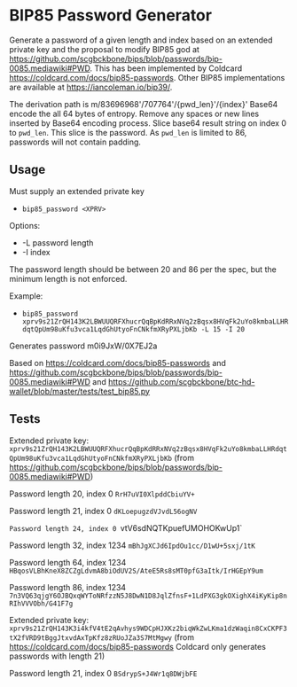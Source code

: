 # BIP85 Password Generator

Generate a password of a given length and index based on an extended private key and the proposal to modify BIP85 god at https://github.com/scgbckbone/bips/blob/passwords/bip-0085.mediawiki#PWD. This has been implemented by Coldcard https://coldcard.com/docs/bip85-passwords. Other BIP85 implementations are available at https://iancoleman.io/bip39/. 

The derivation path is m/83696968'/707764'/{pwd_len}'/{index}' Base64 encode the all 64 bytes of entropy. Remove any spaces or new lines inserted by Base64 encoding process. Slice base64 result string on index 0 to `pwd_len`. This slice is the password. As `pwd_len` is limited to 86, passwords will not contain padding.

## Usage
Must supply an extended private key
* `bip85_password <XPRV>`

Options:
* -L password length
* -I index

The password length should be between 20 and 86 per the spec, but the minimum length is not enforced.

Example:
* `bip85_password xprv9s21ZrQH143K2LBWUUQRFXhucrQqBpKdRRxNVq2zBqsx8HVqFk2uYo8kmbaLLHRdqtQpUm98uKfu3vca1LqdGhUtyoFnCNkfmXRyPXLjbKb -L 15 -I 20 `

Generates password m0i9JxW/0X7EJ2a

Based on https://coldcard.com/docs/bip85-passwords and https://github.com/scgbckbone/bips/blob/passwords/bip-0085.mediawiki#PWD and https://github.com/scgbckbone/btc-hd-wallet/blob/master/tests/test_bip85.py

## Tests
Extended private key: `xprv9s21ZrQH143K2LBWUUQRFXhucrQqBpKdRRxNVq2zBqsx8HVqFk2uYo8kmbaLLHRdqtQpUm98uKfu3vca1LqdGhUtyoFnCNkfmXRyPXLjbKb` (from https://github.com/scgbckbone/bips/blob/passwords/bip-0085.mediawiki#PWD)

Password length 20, index 0 
`RrH7uVI0XlpddCbiuYV+`

Password length 21, index 0
`dKLoepugzdVJvdL56ogNV`

`Password length 24, index 0
`vtV6sdNQTKpuefUMOHOKwUp1`

Password length 32, index 1234
`mBhJgXCJd6IpdOu1cc/D1wU+5sxj/1tK`

Password length 64, index 1234
`HBqosVLBhKneX8ZCZgLdvmA8biOdUV2S/AteE5Rs8sMT0pfG3aItk/IrHGEpY9um`

Password length 86, index 1234
`7n3VQ63qjgY6OJBQxqWYToNRfzzN5J8DwN1D8JqlZfnsF+1LdPXG3gkOXighX4iKyKip8nRIhVVVObh/G41F7g`

Extended private key: 
`xprv9s21ZrQH143K3i4kfV4tE2qAvhys9WDCpHJXKz2biqWkZwLKma1dzWaqin8CxCKPF3tX2fVRD9tBggJtxvdAxTpKfz8zRUoJZa3S7MtMgwy` (from https://coldcard.com/docs/bip85-passwords Coldcard only generates passwords with length 21)

Password length 21, index 0
`BSdrypS+J4Wr1q8DWjbFE`